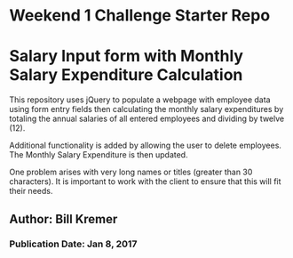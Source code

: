 # Weekend 1 Challenge Starter Repo

# Salary Input form with Monthly Salary Expenditure Calculation

This repository uses jQuery to populate a webpage with employee data using form entry fields then calculating the monthly salary expenditures by totaling the annual salaries of all entered employees and dividing by twelve (12).

Additional functionality is added by allowing the user to delete employees.  The Monthly Salary Expenditure is then updated.

One problem arises with very long names or titles (greater than 30 characters).  It is important to work with the client to ensure that this will fit their needs.

## Author: Bill Kremer ##
### Publication Date: Jan 8, 2017 ##
